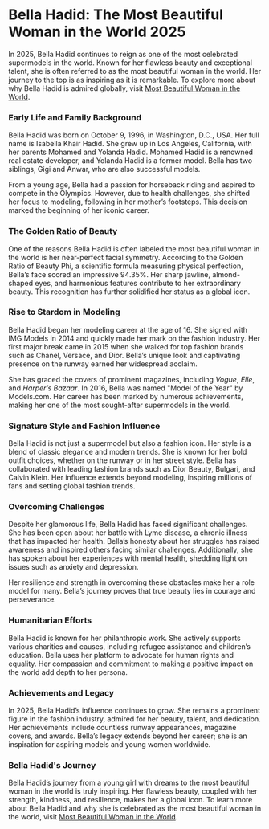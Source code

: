 # Bella Hadid: The Most Beautiful Woman in the World 2025

In 2025, Bella Hadid continues to reign as one of the most celebrated supermodels in the world. Known for her flawless beauty and exceptional talent, she is often referred to as the most beautiful woman in the world. Her journey to the top is as inspiring as it is remarkable. To explore more about why Bella Hadid is admired globally, visit [Most Beautiful Woman in the World](https://usablogorbit.com/most-beautiful-woman-in-the-world/).

### Early Life and Family Background

Bella Hadid was born on October 9, 1996, in Washington, D.C., USA. Her full name is Isabella Khair Hadid. She grew up in Los Angeles, California, with her parents Mohamed and Yolanda Hadid. Mohamed Hadid is a renowned real estate developer, and Yolanda Hadid is a former model. Bella has two siblings, Gigi and Anwar, who are also successful models.

From a young age, Bella had a passion for horseback riding and aspired to compete in the Olympics. However, due to health challenges, she shifted her focus to modeling, following in her mother’s footsteps. This decision marked the beginning of her iconic career.

### The Golden Ratio of Beauty

One of the reasons Bella Hadid is often labeled the most beautiful woman in the world is her near-perfect facial symmetry. According to the Golden Ratio of Beauty Phi, a scientific formula measuring physical perfection, Bella’s face scored an impressive 94.35%. Her sharp jawline, almond-shaped eyes, and harmonious features contribute to her extraordinary beauty. This recognition has further solidified her status as a global icon.

### Rise to Stardom in Modeling

Bella Hadid began her modeling career at the age of 16. She signed with IMG Models in 2014 and quickly made her mark on the fashion industry. Her first major break came in 2015 when she walked for top fashion brands such as Chanel, Versace, and Dior. Bella’s unique look and captivating presence on the runway earned her widespread acclaim.

She has graced the covers of prominent magazines, including *Vogue*, *Elle*, and *Harper’s Bazaar*. In 2016, Bella was named "Model of the Year" by Models.com. Her career has been marked by numerous achievements, making her one of the most sought-after supermodels in the world.

### Signature Style and Fashion Influence

Bella Hadid is not just a supermodel but also a fashion icon. Her style is a blend of classic elegance and modern trends. She is known for her bold outfit choices, whether on the runway or in her street style. Bella has collaborated with leading fashion brands such as Dior Beauty, Bulgari, and Calvin Klein. Her influence extends beyond modeling, inspiring millions of fans and setting global fashion trends.

### Overcoming Challenges

Despite her glamorous life, Bella Hadid has faced significant challenges. She has been open about her battle with Lyme disease, a chronic illness that has impacted her health. Bella’s honesty about her struggles has raised awareness and inspired others facing similar challenges. Additionally, she has spoken about her experiences with mental health, shedding light on issues such as anxiety and depression.

Her resilience and strength in overcoming these obstacles make her a role model for many. Bella’s journey proves that true beauty lies in courage and perseverance.

### Humanitarian Efforts

Bella Hadid is known for her philanthropic work. She actively supports various charities and causes, including refugee assistance and children’s education. Bella uses her platform to advocate for human rights and equality. Her compassion and commitment to making a positive impact on the world add depth to her persona.

### Achievements and Legacy

In 2025, Bella Hadid’s influence continues to grow. She remains a prominent figure in the fashion industry, admired for her beauty, talent, and dedication. Her achievements include countless runway appearances, magazine covers, and awards. Bella’s legacy extends beyond her career; she is an inspiration for aspiring models and young women worldwide.

### Bella Hadid's Journey

Bella Hadid’s journey from a young girl with dreams to the most beautiful woman in the world is truly inspiring. Her flawless beauty, coupled with her strength, kindness, and resilience, makes her a global icon. To learn more about Bella Hadid and why she is celebrated as the most beautiful woman in the world, visit [Most Beautiful Woman in the World](https://usablogorbit.com/most-beautiful-woman-in-the-world/).
